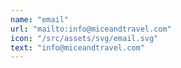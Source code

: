 ```yaml
---
name: "email"
url: "mailto:info@miceandtravel.com"
icon: "/src/assets/svg/email.svg"
text: "info@miceandtravel.com"
---
```


